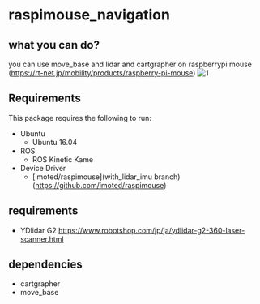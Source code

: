 
# raspimouse_navigation

## what you can do?

 you can use move_base and lidar and cartgrapher on raspberrypi mouse (https://rt-net.jp/mobility/products/raspberry-pi-mouse)
![1](https://user-images.githubusercontent.com/5697694/98919673-73f4e380-2512-11eb-98bd-8768a4f12368.jpg)

## Requirements

This package requires the following to run:

* Ubuntu
  * Ubuntu 16.04
* ROS 
  * ROS Kinetic Kame
* Device Driver
  * [imoted/raspimouse](with_lidar_imu branch)(https://github.com/imoted/raspimouse)

## requirements

 * YDlidar G2 https://www.robotshop.com/jp/ja/ydlidar-g2-360-laser-scanner.html

## dependencies

  * cartgrapher
  * move_base
